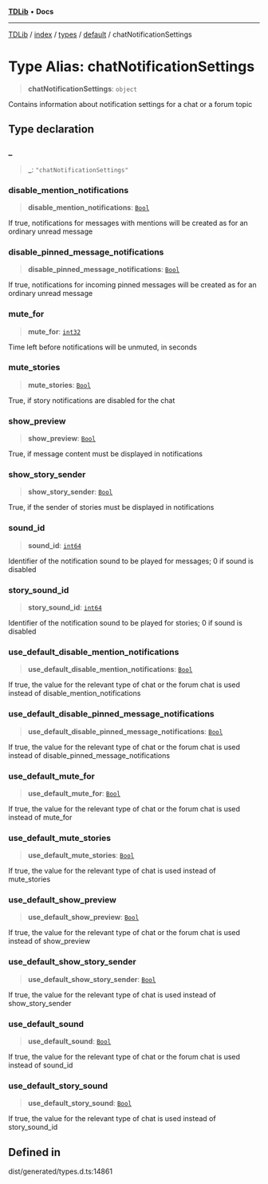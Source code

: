 [**TDLib**](../../../../../../README.md) • **Docs**

***

[TDLib](../../../../../../modules.md) / [index](../../../../../README.md) / [types](../../../README.md) / [default](../README.md) / chatNotificationSettings

# Type Alias: chatNotificationSettings

> **chatNotificationSettings**: `object`

Contains information about notification settings for a chat or a forum topic

## Type declaration

### \_

> **\_**: `"chatNotificationSettings"`

### disable\_mention\_notifications

> **disable\_mention\_notifications**: [`Bool`](Bool.md)

If true, notifications for messages with mentions will be created as for an ordinary unread message

### disable\_pinned\_message\_notifications

> **disable\_pinned\_message\_notifications**: [`Bool`](Bool.md)

If true, notifications for incoming pinned messages will be created as for an ordinary unread message

### mute\_for

> **mute\_for**: [`int32`](int32-1.md)

Time left before notifications will be unmuted, in seconds

### mute\_stories

> **mute\_stories**: [`Bool`](Bool.md)

True, if story notifications are disabled for the chat

### show\_preview

> **show\_preview**: [`Bool`](Bool.md)

True, if message content must be displayed in notifications

### show\_story\_sender

> **show\_story\_sender**: [`Bool`](Bool.md)

True, if the sender of stories must be displayed in notifications

### sound\_id

> **sound\_id**: [`int64`](int64-1.md)

Identifier of the notification sound to be played for messages; 0 if sound is disabled

### story\_sound\_id

> **story\_sound\_id**: [`int64`](int64-1.md)

Identifier of the notification sound to be played for stories; 0 if sound is disabled

### use\_default\_disable\_mention\_notifications

> **use\_default\_disable\_mention\_notifications**: [`Bool`](Bool.md)

If true, the value for the relevant type of chat or the forum chat is used instead of disable_mention_notifications

### use\_default\_disable\_pinned\_message\_notifications

> **use\_default\_disable\_pinned\_message\_notifications**: [`Bool`](Bool.md)

If true, the value for the relevant type of chat or the forum chat is used instead of disable_pinned_message_notifications

### use\_default\_mute\_for

> **use\_default\_mute\_for**: [`Bool`](Bool.md)

If true, the value for the relevant type of chat or the forum chat is used instead of mute_for

### use\_default\_mute\_stories

> **use\_default\_mute\_stories**: [`Bool`](Bool.md)

If true, the value for the relevant type of chat is used instead of mute_stories

### use\_default\_show\_preview

> **use\_default\_show\_preview**: [`Bool`](Bool.md)

If true, the value for the relevant type of chat or the forum chat is used instead of show_preview

### use\_default\_show\_story\_sender

> **use\_default\_show\_story\_sender**: [`Bool`](Bool.md)

If true, the value for the relevant type of chat is used instead of show_story_sender

### use\_default\_sound

> **use\_default\_sound**: [`Bool`](Bool.md)

If true, the value for the relevant type of chat or the forum chat is used instead of sound_id

### use\_default\_story\_sound

> **use\_default\_story\_sound**: [`Bool`](Bool.md)

If true, the value for the relevant type of chat is used instead of story_sound_id

## Defined in

dist/generated/types.d.ts:14861
